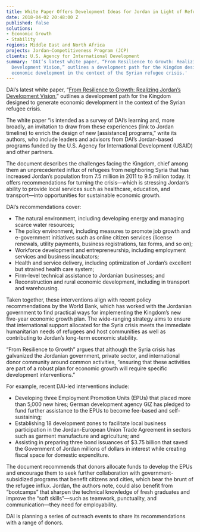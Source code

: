 ```yaml
---
title: White Paper Offers Development Ideas for Jordan in Light of Refugee Surge
date: 2018-04-02 20:48:00 Z
published: false
solutions:
- Economic Growth
- Stability
regions: Middle East and North Africa
projects: Jordan—Competitiveness Program (JCP)
clients: U.S. Agency for International Development
summary: 'DAI’s latest white paper, “From Resilience to Growth: Realizing Jordan’s
  Development Vision,” outlines a development path for the Kingdom designed to generate
  economic development in the context of the Syrian refugee crisis.'
---
```


DAI’s latest white paper, “[From Resilience to Growth: Realizing Jordan’s Development Vision](/uploads/Jordan%20White%20paper%20%E2%80%94%20From%20Resilience%20to%20Growth.pdf),” outlines a development path for the Kingdom designed to generate economic development in the context of the Syrian refugee crisis.

The white paper “is intended as a survey of DAI’s learning and, more broadly, an invitation to draw from these experiences (link to Jordan timeline) to enrich the design of new [assistance] programs,” write its authors, who include leaders and advisors from DAI’s Jordan-based programs funded by the U.S. Agency for International Development (USAID) and other partners. 

The document describes the challenges facing the Kingdom, chief among them an unprecedented influx of refugees from neighboring Syria that has increased Jordan’s population from 7.5 million in 2011 to 9.5 million today. It offers recommendations for turning the crisis—which is stressing Jordan’s ability to provide local services such as healthcare, education, and transport—into opportunities for sustainable economic growth.

DAI’s recommendations cover:

* The natural environment, including developing energy and managing scarce water resources;
* The policy environment, including measures to promote job growth and e-government initiatives such as online citizen services (license renewals, utility payments, business registrations, tax forms, and so on);
* Workforce development and entrepreneurship, including employment services and business incubators; 
* Health and service delivery, including optimization of Jordan’s excellent but strained health care system; 
* Firm-level technical assistance to Jordanian businesses; and 
* Reconstruction and rural economic development, including in transport and warehousing. 

Taken together, these interventions align with recent policy recommendations by the World Bank, which has worked with the Jordanian government to find practical ways for implementing the Kingdom’s new five-year economic growth plan. The wide-ranging strategy aims to ensure that international support allocated for the Syria crisis meets the immediate humanitarian needs of refugees and host communities as well as contributing to Jordan’s long-term economic stability.

“From Resilience to Growth” argues that although the Syria crisis has galvanized the Jordanian government, private sector, and international donor community around common activities, “ensuring that these activities are part of a robust plan for economic growth will require specific development interventions.” 

For example, recent DAI-led interventions include:

* Developing three Employment Promotion Units (EPUs) that placed more than 5,000 new hires; German development agency GIZ has pledged to fund further assistance to the EPUs to become fee-based and self-sustaining;
* Establishing 18 development zones to facilitate local business participation in the Jordan-European Union Trade Agreement in sectors such as garment manufacture and agriculture; and
* Assisting in preparing three bond issuances of $3.75 billion that saved the Government of Jordan millions of dollars in interest while creating fiscal space for domestic expenditure.

The document recommends that donors allocate funds to develop the EPUs and encourage them to seek further collaboration with government-subsidized programs that benefit citizens and cities, which bear the brunt of the refugee influx. Jordan, the authors note, could also benefit from “bootcamps” that sharpen the technical knowledge of fresh graduates and improve the “soft skills”—such as teamwork, punctuality, and communication—they need for employability.

DAI is planning a series of outreach events to share its recommendations with a range of donors.